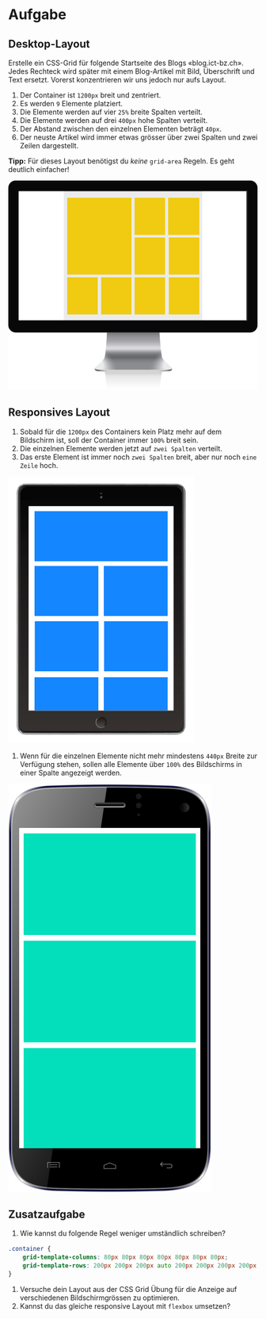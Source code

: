 # Aufgabe

## Desktop-Layout

Erstelle ein CSS-Grid für folgende Startseite des Blogs «blog.ict-bz.ch». Jedes Rechteck wird später mit einem Blog-Artikel mit Bild, Überschrift und Text ersetzt. Vorerst konzentrieren wir uns jedoch nur aufs Layout.

1. Der Container ist `1200px` breit und zentriert.
1. Es werden `9` Elemente platziert.
1. Die Elemente werden auf vier `25%` breite Spalten verteilt.
1. Die Elemente werden auf drei `400px` hohe Spalten verteilt.
1. Der Abstand zwischen den einzelnen Elementen beträgt `40px`.
1. Der neuste Artikel wird immer etwas grösser über zwei Spalten und zwei Zeilen dargestellt.

**Tipp:** Für dieses Layout benötigst du *keine* `grid-area` Regeln. Es geht deutlich einfacher!

![](./src/desktop.png)

## Responsives Layout

1. Sobald für die `1200px` des Containers kein Platz mehr auf dem Bildschirm ist, soll der Container immer `100%` breit sein.
1. Die einzelnen Elemente werden jetzt auf `zwei Spalten` verteilt.
1. Das erste Element ist immer noch `zwei Spalten` breit, aber nur noch `eine Zeile` hoch.

![](./src/tablet.png)

1. Wenn für die einzelnen Elemente nicht mehr mindestens `440px` Breite zur Verfügung stehen, sollen alle Elemente über `100%` des Bildschirms in einer Spalte angezeigt werden.

![](./src/smartphone.png)

## Zusatzaufgabe

1. Wie kannst du folgende Regel weniger umständlich schreiben?

```css
.container {
    grid-template-columns: 80px 80px 80px 80px 80px 80px 80px;
    grid-template-rows: 200px 200px 200px auto 200px 200px 200px 200px 200px 200px;   
}
```

1. Versuche dein Layout aus der CSS Grid Übung für die Anzeige auf verschiedenen Bildschirmgrössen zu optimieren.
1. Kannst du das gleiche responsive Layout mit `flexbox` umsetzen?